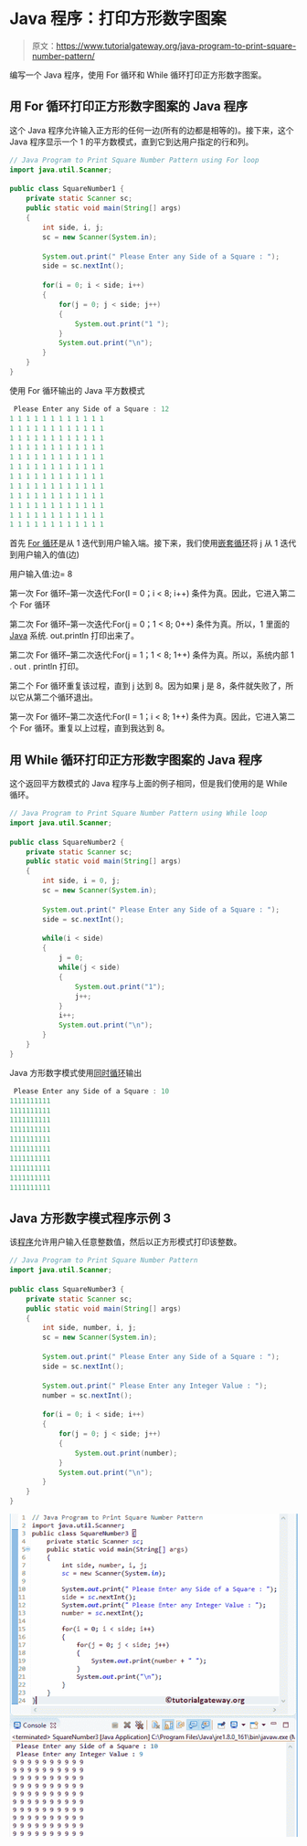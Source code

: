 # Java 程序：打印方形数字图案

> 原文：<https://www.tutorialgateway.org/java-program-to-print-square-number-pattern/>

编写一个 Java 程序，使用 For 循环和 While 循环打印正方形数字图案。

## 用 For 循环打印正方形数字图案的 Java 程序

这个 Java 程序允许输入正方形的任何一边(所有的边都是相等的)。接下来，这个 Java 程序显示一个 1 的平方数模式，直到它到达用户指定的行和列。

```java
// Java Program to Print Square Number Pattern using For loop
import java.util.Scanner;

public class SquareNumber1 {
	private static Scanner sc;
	public static void main(String[] args) 
	{
		int side, i, j;
		sc = new Scanner(System.in);

		System.out.print(" Please Enter any Side of a Square : ");
		side = sc.nextInt();	

		for(i = 0; i < side; i++)
		{
			for(j = 0; j < side; j++)
			{
				System.out.print("1 "); 
			}
			System.out.print("\n"); 
		}	
	}
}
```

使用 For 循环输出的 Java 平方数模式

```java
 Please Enter any Side of a Square : 12
1 1 1 1 1 1 1 1 1 1 1 1 
1 1 1 1 1 1 1 1 1 1 1 1 
1 1 1 1 1 1 1 1 1 1 1 1 
1 1 1 1 1 1 1 1 1 1 1 1 
1 1 1 1 1 1 1 1 1 1 1 1 
1 1 1 1 1 1 1 1 1 1 1 1 
1 1 1 1 1 1 1 1 1 1 1 1 
1 1 1 1 1 1 1 1 1 1 1 1 
1 1 1 1 1 1 1 1 1 1 1 1 
1 1 1 1 1 1 1 1 1 1 1 1 
1 1 1 1 1 1 1 1 1 1 1 1 
1 1 1 1 1 1 1 1 1 1 1 1 
```

首先 [For 循环](https://www.tutorialgateway.org/java-for-loop/)是从 1 迭代到用户输入端。接下来，我们使用[嵌套循环](https://www.tutorialgateway.org/nested-for-loop-in-java/)将 j 从 1 迭代到用户输入的值(边)

用户输入值:边= 8

第一次 For 循环–第一次迭代:For(I = 0；i < 8; i++)
条件为真。因此，它进入第二个 For 循环

第二次 For 循环–第一次迭代:For(j = 0；1 < 8; 0++)
条件为真。所以，1 里面的 [Java](https://www.tutorialgateway.org/java-tutorial/) 系统. out.println 打印出来了。

第二次 For 循环–第二次迭代:For(j = 1；1 < 8; 1++)
条件为真。所以，系统内部 1 . out . println 打印。

第二个 For 循环重复该过程，直到 j 达到 8。因为如果 j 是 8，条件就失败了，所以它从第二个循环退出。

第一次 For 循环–第二次迭代:For(I = 1；i < 8; 1++)
条件为真。因此，它进入第二个 For 循环。重复以上过程，直到我达到 8。

## 用 While 循环打印正方形数字图案的 Java 程序

这个返回平方数模式的 Java 程序与上面的例子相同，但是我们使用的是 While 循环。

```java
// Java Program to Print Square Number Pattern using While loop
import java.util.Scanner;

public class SquareNumber2 {
	private static Scanner sc;
	public static void main(String[] args) 
	{
		int side, i = 0, j;
		sc = new Scanner(System.in);

		System.out.print(" Please Enter any Side of a Square : ");
		side = sc.nextInt();	

		while(i < side)
		{
			j = 0;
			while(j < side)
			{
				System.out.print("1"); 
				j++;
			}
			i++;
			System.out.print("\n"); 
		}	
	}
}
```

Java 方形数字模式使用[同时循环](https://www.tutorialgateway.org/java-while-loop/)输出

```java
 Please Enter any Side of a Square : 10
1111111111
1111111111
1111111111
1111111111
1111111111
1111111111
1111111111
1111111111
1111111111
1111111111
```

## Java 方形数字模式程序示例 3

该[程序](https://www.tutorialgateway.org/learn-java-programs/)允许用户输入任意整数值，然后以正方形模式打印该整数。

```java
// Java Program to Print Square Number Pattern
import java.util.Scanner;

public class SquareNumber3 {
	private static Scanner sc;
	public static void main(String[] args) 
	{
		int side, number, i, j;
		sc = new Scanner(System.in);

		System.out.print(" Please Enter any Side of a Square : ");
		side = sc.nextInt();	

		System.out.print(" Please Enter any Integer Value : ");
		number = sc.nextInt();

		for(i = 0; i < side; i++)
		{
			for(j = 0; j < side; j++)
			{
				System.out.print(number); 
			}
			System.out.print("\n"); 
		}	
	}
}
```

![Java Program to Print Square Number Pattern 3](img/53880458fba257d4d65afe0f1a522058.png)